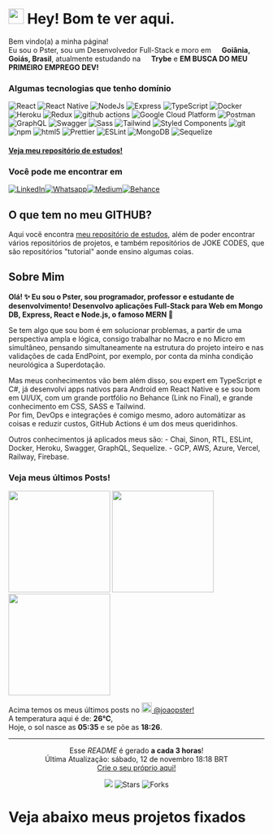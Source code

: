<h1><img src="https://emojis.slackmojis.com/emojis/images/1531849430/4246/blob-sunglasses.gif?1531849430" width="30"/> Hey! Bom te ver aqui.</h1>

<p>Bem vindo(a) a minha página! </br> Eu sou o Pster, sou um Desenvolvedor Full-Stack e moro em <img src="https://cdn-icons-png.flaticon.com/512/197/197386.png" width="13"/> <b>Goiânia, Goiás, Brasil</b>, atualmente estudando na <img src="https://dev-to-uploads.s3.amazonaws.com/uploads/organization/profile_image/5302/26258239-4ac6-4d28-b94c-ba6d3f9eabc2.png" width="13"/> <b>Trybe</b> e <b>EM BUSCA DO MEU PRIMEIRO EMPREGO DEV!</b></p>

<h3>Algumas tecnologias que tenho domínio</h3>
<p>
  <img alt="React" src="https://img.shields.io/badge/-React-45b8d8?style=flat-square&logo=react&logoColor=white" />
  <img alt="React Native" src="https://img.shields.io/badge/React_Native-20232A?style=flat-square&logo=react&logoColor=61DAFB" />
  <img alt="NodeJs" src="https://img.shields.io/badge/Node.js-339933?style=flat-square&logo=nodedotjs&logoColor=white" />
  <img alt="Express" src="https://img.shields.io/badge/Express.js-000000?style=flat-square&logo=express&logoColor=white" />
  <img alt="TypeScript" src="https://img.shields.io/badge/-TypeScript-007ACC?style=flat-square&logo=typescript&logoColor=white" />
  <img alt="Docker" src="https://img.shields.io/badge/-Docker-46a2f1?style=flat-square&logo=docker&logoColor=white" />
  <img alt="Heroku" src="https://img.shields.io/badge/-Heroku-430098?style=flat-square&logo=heroku&logoColor=white" />
  <img alt="Redux" src="https://img.shields.io/badge/-Redux-764ABC?style=flat-square&logo=redux&logoColor=white" />
  <img alt="github actions" src="https://img.shields.io/badge/-Github_Actions-2088FF?style=flat-square&logo=github-actions&logoColor=white" />
  <img alt="Google Cloud Platform" src="https://img.shields.io/badge/-Google_Cloud_Platform-1a73e8?style=flat-square&logo=google-cloud&logoColor=white" />
  <img alt="Postman" src="https://img.shields.io/badge/Postman-FF6C37?style=flat-square&logo=Postman&logoColor=white" />
  <img alt="GraphQL" src="https://img.shields.io/badge/-GraphQL-E10098?style=flat-square&logo=graphql&logoColor=white" />
  <img alt="Swagger" src="https://img.shields.io/badge/Swagger-85EA2D?style=flat-square&logo=Swagger&logoColor=white" />
  <img alt="Sass" src="https://img.shields.io/badge/-Sass-CC6699?style=flat-square&logo=sass&logoColor=white" />
  <img alt="Tailwind" src="https://img.shields.io/badge/Tailwind_CSS-38B2AC?style=flat-square&logo=tailwind-css&logoColor=white" />
  <img alt="Styled Components" src="https://img.shields.io/badge/-Styled_Components-db7092?style=flat-square&logo=styled-components&logoColor=white" />
  <img alt="git" src="https://img.shields.io/badge/-Git-F05032?style=flat-square&logo=git&logoColor=white" />
  <img alt="npm" src="https://img.shields.io/badge/-NPM-CB3837?style=flat-square&logo=npm&logoColor=white" />
  <img alt="html5" src="https://img.shields.io/badge/-HTML5-E34F26?style=flat-square&logo=html5&logoColor=white" />
  <img alt="Prettier" src="https://img.shields.io/badge/-Prettier-F7B93E?style=flat-square&logo=prettier&logoColor=white" />
  <img alt="ESLint" src="https://img.shields.io/badge/eslint-3A33D1?style=flat-square&logo=eslint&logoColor=white" />
  <img alt="MongoDB" src="https://img.shields.io/badge/-MongoDB-13aa52?style=flat-square&logo=mongodb&logoColor=white" />
  <img alt="Sequelize" src="https://img.shields.io/badge/Sequelize-52B0E7?style=flat-square&logo=Sequelize&logoColor=white" />
</p>

<h4><a href="https://github.com/J-Pster/meu-super-repo" target="_blank">Veja meu repositório de estudos!</a></h4>

<h3>Você pode me encontrar em</h3>
<p><a href="https://www.linkedin.com/in/joaopster/" target="_blank"><img alt="LinkedIn" src="https://img.shields.io/badge/linkedin-%230077B5.svg?&style=for-the-badge&logo=linkedin&logoColor=white" /></a><a href="https://api.whatsapp.com/send?phone=5562992765354&text=Vim%20pelo%20GitHub!" target="_blank"><img alt="Whatsapp" src="https://img.shields.io/badge/WhatsApp-25D366?style=for-the-badge&logo=whatsapp&logoColor=white" /></a><a href="https://medium.com/@joaopsterdev" target="_blank"><img alt="Medium" src="https://img.shields.io/badge/medium-%2312100E.svg?&style=for-the-badge&logo=medium&logoColor=white" /></a><a href="https://www.behance.net/joaopvf" target="_blank"><img alt="Behance" src="https://img.shields.io/badge/Behance-0054F7?style=for-the-badge&logo=behance&logoColor=white" /></a>
</p>

<h2>O que tem no meu GITHUB?</h2>
<p>Aqui você encontra <a href="https://github.com/J-Pster/meu-super-repo" target="_blank">meu repositório de estudos</a>, além de poder encontrar vários repositórios de projetos, e também repositórios de JOKE CODES, que são repositórios "tutorial" aonde ensino algumas coias.</p>

<h2>Sobre Mim</h2>
<p><b>
Olá! ✨ Eu sou o Pster, sou programador, professor e estudante de desenvolvimento!
Desenvolvo aplicações Full-Stack para Web em Mongo DB, Express, React e Node.js, o famoso MERN 🚀
</b></p>
<p>
Se tem algo que sou bom é em solucionar problemas, a partir de uma perspectiva ampla e lógica, consigo trabalhar no Macro e no Micro em simultâneo, pensando simultaneamente na estrutura do projeto inteiro e nas validações de cada EndPoint, por exemplo, por conta da minha condição neurológica a Superdotação.
</p>
<p>
Mas meus conhecimentos vão bem além disso, sou expert em TypeScript e C#, já desenvolvi apps nativos para Android em React Native e se sou bom em UI/UX, com um grande portfólio no Behance (Link no Final), e grande conhecimento em CSS, SASS e Tailwind.
<br/>
Por fim, DevOps e integrações é comigo mesmo, adoro automátizar as coisas e reduzir custos, GitHub Actions é um dos meus queridinhos.
</p>
<p>
Outros conhecimentos já aplicados meus são:
- Chai, Sinon, RTL, ESLint, Docker, Heroku, Swagger, GraphQL, Sequelize.
- GCP, AWS, Azure, Vercel, Railway, Firebase.
</p>

<h3>Veja meus últimos Posts!</h3>
<p><img width="200" src="" /> <img width="200" src="" /> <img width="200" src="" /></p>

<p>Acima temos os meus últimos posts no <a href="https://www.instagram.com/joaopster/" target="_blank"><img src="https://upload.wikimedia.org/wikipedia/commons/thumb/e/e7/Instagram_logo_2016.svg/1024px-Instagram_logo_2016.svg.png" width="20"/> @joaopster!</a><br/>A temperatura aqui é de: <b> 26°C</b>,</br>Hoje, o sol nasce as <b>05:35</b> e se põe as <b>18:26</b>.</p>

------------
<p align="center">Esse <i>README</i> é gerado <b>a cada 3 horas</b>!</br>Última Atualização: sábado, 12 de novembro 18:18 BRT<br />
<a href="https://medium.com/@th.guibert/how-to-create-a-self-updating-readme-md-for-your-github-profile-f8b05744ca91">Crie o seu próprio aqui!</a></p>

<p align="center"><img src="https://github.com/J-Pster/J-Pster/workflows/README%20build/badge.svg" /> <img alt="Stars" src="https://img.shields.io/github/stars/J-Pster/J-Pster?style=flat-square&labelColor=343b41"/> <img alt="Forks" src="https://img.shields.io/github/forks/J-Pster/J-Pster?style=flat-square&labelColor=343b41"/></p>

<h1>Veja abaixo meus projetos fixados</h1>